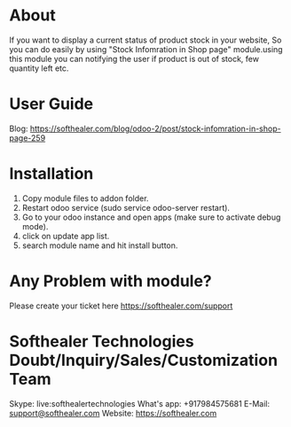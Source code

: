 About
============
If you want to display a current status of product stock in your website, So you can do easily by using "Stock Infomration in Shop page" module.using this module you can notifying the user if product is out of stock, few quantity left etc.


User Guide
============
Blog: https://softhealer.com/blog/odoo-2/post/stock-infomration-in-shop-page-259

Installation
============
1) Copy module files to addon folder.
2) Restart odoo service (sudo service odoo-server restart).
3) Go to your odoo instance and open apps (make sure to activate debug mode).
4) click on update app list. 
5) search module name and hit install button.

Any Problem with module?
=====================================
Please create your ticket here https://softhealer.com/support

Softhealer Technologies Doubt/Inquiry/Sales/Customization Team
=====================================
Skype: live:softhealertechnologies
What's app: +917984575681
E-Mail: support@softhealer.com
Website: https://softhealer.com
